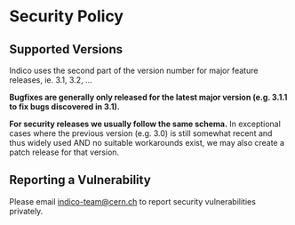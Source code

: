 # Security Policy

## Supported Versions

Indico uses the second part of the version number for major feature releases, ie.
3.1, 3.2, ...

**Bugfixes are generally only released for the latest major version (e.g. 3.1.1 to
fix bugs discovered in 3.1).**

**For security releases we usually follow the same schema.** In exceptional cases
where the previous version (e.g. 3.0) is still somewhat recent and thus widely
used AND no suitable workarounds exist, we may also create a patch release for
that version.

## Reporting a Vulnerability

Please email indico-team@cern.ch to report security vulnerabilities privately.
